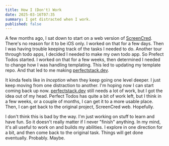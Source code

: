 ```yaml
---
title: How I (Don't) Work
date: 2025-03-16T07:35
summary: I get distracted when I work.
published: false
---
```

A few months ago, I sat down to start on a web version of [ScreenCred](https://screencred.app). There's no reason for it to be iOS only. I worked on that for a few days. Then I was having trouble keeping track of the tasks I needed to do. Another tour through todo apps, I decided I needed to make my own todo app. So Prefect Todos started. I worked on that for a few weeks, then determined I needed to change how I was handling templating. This led to updating my template repo. And that led to me making [perfectstack.dev](https://perfectstack.dev).

It kinda feels like in _Inception_ when they keep going one level deeper. I just keep moving from one distraction to another. I'm hoping now I can start coming back up now. [perfectstack.dev](https://perfectstack.dev) still needs a lot of work, but I got the idea out of my head. Perfect Todos has quite a bit of work left, but I think in a few weeks, or a couple of months, I can get it to a more usable place. Then, I can get back to the original project, ScreenCred web. Hopefully.

I don't think this is bad by the way. I'm just working on stuff to learn and have fun. So it doesn't really matter if I never "finish" anything. In my mind, it's all useful to work on and builds my abilities. I explore in one direction for a bit, and then come back to the original task. Things will get done eventually. Probably. Maybe.